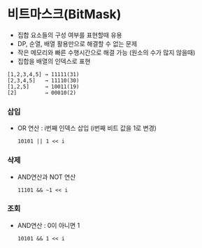 # 비트마스크(BitMask)

- 집합 요소들의 구성 여부를 표현할때 유용
- DP, 순열, 배열 활용만으로 해결할 수 없는 문제
- 작은 메모리와 빠른 수행시간으로 해결 가능 (원소의 수가 많지 않을때)
- 집합을 배열의 인덱스로 표현
```
[1,2,3,4,5] → 11111(31)
[2,3,4,5]   → 11110(30)
[1,2,5]     → 10011(19)
[2]         → 00010(2)
```

### 삽입
- OR 연산 : i번째 인덱스 삽입 (i번째 비트 값을 1로 변경)

  ```10101 || 1 << i```

### 삭제
- AND연산과 NOT 연산 

  ```11101 && ~1 << i```

### 조회
- AND연산 : 0이 아니면 1

  ```10101 && 1 << i``` 
